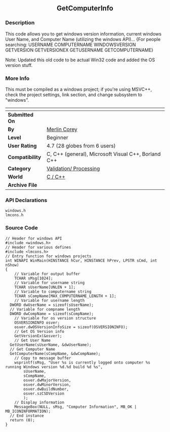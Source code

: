 ﻿<div align="center">

## GetComputerInfo


</div>

### Description

This code allows you to get windows version information, current windows User Name, and Computer Name (utilizing the windows API)... {For people searching: USERNAME COMPUTERNAME WINDOWSVERSION GETVERSION GETVERSIONEX GETUSERNAME GETCOMPUTERNAME}

Note: Updated this old code to be actual Win32 code and added the OS version stuff.
 
### More Info
 
This must be compiled as a windows project; if you're using MSVC++, check the project settings, link section, and change subsystem to "windows".


<span>             |<span>
---                |---
**Submitted On**   |
**By**             |[Merlin Corey](https://github.com/Planet-Source-Code/PSCIndex/blob/master/ByAuthor/merlin-corey.md)
**Level**          |Beginner
**User Rating**    |4.7 (28 globes from 6 users)
**Compatibility**  |C, C\+\+ \(general\), Microsoft Visual C\+\+, Borland C\+\+
**Category**       |[Validation/ Processing](https://github.com/Planet-Source-Code/PSCIndex/blob/master/ByCategory/validation-processing__3-16.md)
**World**          |[C / C\+\+](https://github.com/Planet-Source-Code/PSCIndex/blob/master/ByWorld/c-c.md)
**Archive File**   |[](https://github.com/Planet-Source-Code/merlin-corey-getcomputerinfo__3-2978/archive/master.zip)

### API Declarations

```
windows.h
lmcons.h
```


### Source Code

```
// Header for windows API
#include <windows.h>
// Header for various defines
#include <lmcons.h>
// Entry function for windows projects
int WINAPI WinMain(HINSTANCE hCur, HINSTANCE hPrev, LPSTR sCmd, int nShow)
{
	// Variable for output buffer
	TCHAR sMsg[1024];
	// Variable for username string
	TCHAR sUserName[UNLEN + 1];
	// Variable to computername string
	TCHAR sCompName[MAX_COMPUTERNAME_LENGTH + 1];
	// Variable for username length
  DWORD dwUserName = sizeof(sUserName);
  // Variable for compname length
  DWORD dwCompName = sizeof(sCompName);
	// Variable for os version structure
	OSVERSIONINFO osver;
	osver.dwOSVersionInfoSize = sizeof(OSVERSIONINFO);
	// Get OS Version info
	GetVersionEx(&osver);
	// Get User Name
  GetUserName(sUserName, &dwUserName);
  // Get Computer Name
  GetComputerName(sCompName, &dwCompName);
	// Copy to message buffer
	wsprintf(sMsg, "User %s is currently logged onto computer %s running Windows version %d.%d build %d %s",
		sUserName,
		sCompName,
		osver.dwMajorVersion,
		osver.dwMinorVersion,
		osver.dwBuildNumber,
		osver.szCSDVersion
		);
	// Display information
	MessageBox(NULL, sMsg, "Computer Information", MB_OK | MB_ICONINFORMATION);
  // End instance
  return (0);
}
```

